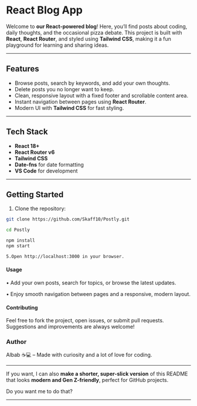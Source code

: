 # React Blog App

Welcome to **our React-powered blog**! Here, you’ll find posts about coding, daily thoughts, and the occasional pizza debate. This project is built with **React**, **React Router**, and styled using **Tailwind CSS**, making it a fun playground for learning and sharing ideas.

---

## Features

- Browse posts, search by keywords, and add your own thoughts.
- Delete posts you no longer want to keep.
- Clean, responsive layout with a fixed footer and scrollable content area.
- Instant navigation between pages using **React Router**.
- Modern UI with **Tailwind CSS** for fast styling.

---

## Tech Stack

- **React 18+**
- **React Router v6**
- **Tailwind CSS**
- **Date-fns** for date formatting
- **VS Code** for development

---

## Getting Started

1. Clone the repository:

```bash
git clone https://github.com/Skaff10/Postly.git

cd Postly

npm install
npm start

5.Open http://localhost:3000 in your browser.
```

#### Usage

• Add your own posts, search for topics, or browse the latest updates.

• Enjoy smooth navigation between pages and a responsive, modern layout.

#### Contributing

Feel free to fork the project, open issues, or submit pull requests. Suggestions and improvements are always welcome!

### Author

Albab ☕💻 – Made with curiosity and a lot of love for coding.

---

If you want, I can also **make a shorter, super-slick version** of this README that looks **modern and Gen Z-friendly**, perfect for GitHub projects.

Do you want me to do that?

---
